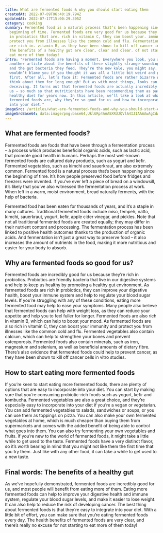 ```yaml
---
title: What are fermented foods & why you should start eating them
createdAt: 2022-07-09T06:40:19.794Z
updatedAt: 2022-07-17T15:00:29.395Z
category: cooking
summary: Fermented food is a natural process that’s been happening since the
  beginning of time. Fermented foods are very good for us because they’re rich
  in probiotics that are. rich in vitamin C, they can boost your. immunity and
  protect you from illnesses like the common cold and flu. Fermentation foods
  are rich in. vitamin B, as they have been shown to kill off cancer in cancer.
  The benefits of a healthy gut are clear, clear and clear. of not starting to
  eat more of them today!
intro: "Fermented foods are having a moment. Everywhere you look, you see
  another article about the benefits of these slightly strange-sounding foods
  and the gut bacteria they feed. They’re the new kale, you might say. And we
  wouldn’t blame you if you thought it was all a little bit weird and gross at
  first. After all, let’s face it: Fermented foods are rather bizarre when you
  think about them for long enough! But as with most things, looks can be
  deceiving. It turns out that fermented foods are actually incredibly good for
  us – so much so that nutritionists have been recommending them as part of a
  healthy diet for years now. In this article, we’ll take a look at what exactly
  fermented foods are, why they’re so good for us and how to incorporate them
  into your diet."
imageSrc: /articles/what-are-fermented-foods-and-why-you-should-start-eating-them.png
imageSrcBase64: data:image/png;base64,UklGRp4AAABXRUJQVlA4IJIAAAAwAgCdASoKAAoAAUAmJZgCdAYvXbHl+lpAQAD+7R7sP0cSQYTJprm7T/Ga04EIOcDokaOlNb13n8y//eRf5/hhyXezIe9YQ5vJm3tM22f6oewN2D6v64/0IDxlXx5heFhZb6Zkvh6lZxjxlMZDkRR47p399zvBuAD7BH5+q68Ysn/+b+ymTrvuwBQx3gOdggAAAA==
---
```


## What are fermented foods?

Fermented foods are foods that have been through a fermentation process – a process which produces beneficial organic acids, such as lactic acid, that promote good health in humans. Perhaps the most well-known fermented foods are cultured dairy products, such as yogurt and kefir. Fermented vegetables, such as kimchi and sauerkraut, are also extremely common. Fermented food is a natural process that’s been happening since the beginning of time. It’s how people preserved food before fridges and freezers were invented. If you’ve ever left a piece of bread on a windowsill, it’s likely that you’ve also witnessed the fermentation process at work. When left in a warm, moist environment, bread naturally ferments, with the help of bacteria.

Fermented food has been eaten for thousands of years, and it’s a staple in many cultures. Traditional fermented foods include miso, tempeh, natto, kimchi, sauerkraut, yogurt, kefir, apple cider vinegar, and pickles. Note that not all traditional fermented foods are created equally; they may differ in their nutrient content and processing. The fermentation process has been linked to positive health outcomes thanks to the production of organic acids. And fermentation isn’t just a great way to preserve food – it also increases the amount of nutrients in the food, making it more nutritious and easier for your body to absorb.

## Why are fermented foods so good for us?

Fermented foods are incredibly good for us because they’re rich in probiotics. Probiotics are friendly bacteria that live in our digestive systems and help to keep us healthy by promoting a healthy gut environment. As fermented foods are rich in probiotics, they can improve your digestive health, boost your immune system and help to regulate your blood sugar levels. If you’re struggling with any of these conditions, eating more fermented food may help to ease your symptoms. Many people also believe that fermented foods can help with weight loss, as they can reduce your appetite and help you to feel fuller for longer. Fermented foods are also rich in vitamin B, which can help to boost your mood. As fermented foods are also rich in vitamin C, they can boost your immunity and protect you from illnesses like the common cold and flu. Fermented vegetables also contain calcium, which can help to strengthen your bones and prevent osteoporosis. Fermented foods also contain minerals, such as iron, magnesium and selenium, as well as beneficial amounts of dietary fibre. There’s also evidence that fermented foods could help to prevent cancer, as they have been shown to kill off cancer cells in vitro studies. 


## How to start eating more fermented foods

If you’re keen to start eating more fermented foods, there are plenty of options that are easy to incorporate into your diet. You can start by making sure that you’re consuming probiotic-rich foods such as yogurt, kefir and kombucha. Fermented vegetables are also a great choice, and they’re especially easy to incorporate into your diet if you’re a vegan or vegetarian. You can add fermented vegetables to salads, sandwiches or soups, or you can use them as toppings on pizza. You can also make your own fermented vegetables at home, which is much cheaper than buying them from supermarkets and comes with the added benefit of being able to control what goes into them. You can also try fermenting your own vegetables and fruits. If you’re new to the world of fermented foods, it might take a little while to get used to the taste. Fermented foods have a very distinct flavor, so it’s worth bearing in mind that you might not like them the first time that you try them. Just like with any other food, it can take a while to get used to a new taste.


## Final words: The benefits of a healthy gut

As we’ve hopefully demonstrated, fermented foods are incredibly good for us, and most people will benefit from eating more of them. Eating more fermented foods can help to improve your digestive health and immune system, regulate your blood sugar levels, and make it easier to lose weight. It can also help to reduce the risk of developing cancer. The best thing about fermented foods is that they’re easy to integrate into your diet. With a little bit of effort, you can make sure that you’re eating fermented foods every day. The health benefits of fermented foods are very clear, and there’s really no excuse for not starting to eat more of them today!
